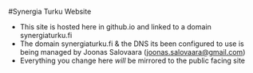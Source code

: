#Synergia Turku Website
- This site is hosted here in github.io and linked to a domain synergiaturku.fi
- The domain synergiaturku.fi & the DNS its been configured to use is being managed by Joonas Salovaara (joonas.salovaara@gmail.com)
- Everything you change here *will* be mirrored to the public facing site